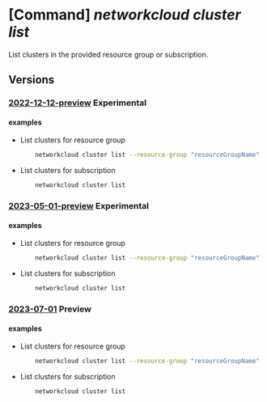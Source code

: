 # [Command] _networkcloud cluster list_

List clusters in the provided resource group or subscription.

## Versions

### [2022-12-12-preview](/Resources/mgmt-plane/L3N1YnNjcmlwdGlvbnMve30vcHJvdmlkZXJzL21pY3Jvc29mdC5uZXR3b3JrY2xvdWQvY2x1c3RlcnM=/2022-12-12-preview.xml) **Experimental**

<!-- mgmt-plane /subscriptions/{}/providers/microsoft.networkcloud/clusters 2022-12-12-preview -->
<!-- mgmt-plane /subscriptions/{}/resourcegroups/{}/providers/microsoft.networkcloud/clusters 2022-12-12-preview -->

#### examples

- List clusters for resource group
    ```bash
        networkcloud cluster list --resource-group "resourceGroupName"
    ```

- List clusters for subscription
    ```bash
        networkcloud cluster list
    ```

### [2023-05-01-preview](/Resources/mgmt-plane/L3N1YnNjcmlwdGlvbnMve30vcHJvdmlkZXJzL21pY3Jvc29mdC5uZXR3b3JrY2xvdWQvY2x1c3RlcnM=/2023-05-01-preview.xml) **Experimental**

<!-- mgmt-plane /subscriptions/{}/providers/microsoft.networkcloud/clusters 2023-05-01-preview -->
<!-- mgmt-plane /subscriptions/{}/resourcegroups/{}/providers/microsoft.networkcloud/clusters 2023-05-01-preview -->

#### examples

- List clusters for resource group
    ```bash
        networkcloud cluster list --resource-group "resourceGroupName"
    ```

- List clusters for subscription
    ```bash
        networkcloud cluster list
    ```

### [2023-07-01](/Resources/mgmt-plane/L3N1YnNjcmlwdGlvbnMve30vcHJvdmlkZXJzL21pY3Jvc29mdC5uZXR3b3JrY2xvdWQvY2x1c3RlcnM=/2023-07-01.xml) **Preview**

<!-- mgmt-plane /subscriptions/{}/providers/microsoft.networkcloud/clusters 2023-07-01 -->
<!-- mgmt-plane /subscriptions/{}/resourcegroups/{}/providers/microsoft.networkcloud/clusters 2023-07-01 -->

#### examples

- List clusters for resource group
    ```bash
        networkcloud cluster list --resource-group "resourceGroupName"
    ```

- List clusters for subscription
    ```bash
        networkcloud cluster list
    ```
